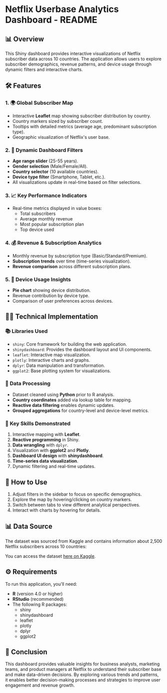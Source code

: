 # Netflix Userbase Analytics Dashboard - README

## 📊 Overview
This Shiny dashboard provides interactive visualizations of Netflix subscriber data across 10 countries. The application allows users to explore subscriber demographics, revenue patterns, and device usage through dynamic filters and interactive charts.

## 🛠 Features

### 1. 🌍 **Global Subscriber Map**
- Interactive **Leaflet** map showing subscriber distribution by country.
- Country markers sized by subscriber count.
- Tooltips with detailed metrics (average age, predominant subscription type).
- Geographic visualization of Netflix's user base.

### 2. 🔧 **Dynamic Dashboard Filters**
- **Age range slider** (25-55 years).
- **Gender selection** (Male/Female/All).
- **Country selector** (10 available countries).
- **Device type filter** (Smartphone, Tablet, etc.).
- All visualizations update in real-time based on filter selections.

### 3. 📈 **Key Performance Indicators**
- Real-time metrics displayed in value boxes:
  - Total subscribers
  - Average monthly revenue
  - Most popular subscription plan
  - Top device used

### 4. 💰 **Revenue & Subscription Analytics**
- Monthly revenue by subscription type (Basic/Standard/Premium).
- **Subscription trends** over time (time-series visualization).
- **Revenue comparison** across different subscription plans.

### 5. 📱 **Device Usage Insights**
- **Pie chart** showing device distribution.
- Revenue contribution by device type.
- Comparison of user preferences across devices.

## 🧑‍💻 Technical Implementation

### 📚 **Libraries Used**
- `shiny`: Core framework for building the web application.
- `shinydashboard`: Provides the dashboard layout and UI components.
- `leaflet`: Interactive map visualization.
- `plotly`: Interactive charts and graphs.
- `dplyr`: Data manipulation and transformation.
- `ggplot2`: Base plotting system for visualizations.

### 🧹 **Data Processing**
- Dataset cleaned using **Python** prior to R analysis.
- **Country coordinates** added via lookup table for mapping.
- **Reactive data filtering** enables dynamic updates.
- **Grouped aggregations** for country-level and device-level metrics.

### 🎯 **Key Skills Demonstrated**
1. Interactive mapping with **Leaflet**.
2. **Reactive programming** in Shiny.
3. **Data wrangling** with `dplyr`.
4. Visualization with **ggplot2** and **Plotly**.
5. **Dashboard UI design** with **shinydashboard**.
6. **Time-series data visualization**.
7. Dynamic filtering and real-time updates.

## 📝 How to Use
1. Adjust filters in the sidebar to focus on specific demographics.
2. Explore the map by hovering/clicking on country markers.
3. Switch between tabs to view different analytical perspectives.
4. Interact with charts by hovering for details.

## 📊 Data Source
The dataset was sourced from Kaggle and contains information about 2,500 Netflix subscribers across 10 countries:

You can access the dataset [here on Kaggle](https://www.kaggle.com/datasets/riturajsingh99/netflix-userbase).

## ⚙️ Requirements
To run this application, you'll need:
- **R** (version 4.0 or higher)
- **RStudio** (recommended)
- The following R packages:
  - shiny
  - shinydashboard
  - leaflet
  - plotly
  - dplyr
  - ggplot2


## 🎯 Conclusion
This dashboard provides valuable insights for business analysts, marketing teams, and product managers at Netflix to understand their subscriber base and make data-driven decisions. By exploring various trends and patterns, it enables better decision-making processes and strategies to improve user engagement and revenue growth.

